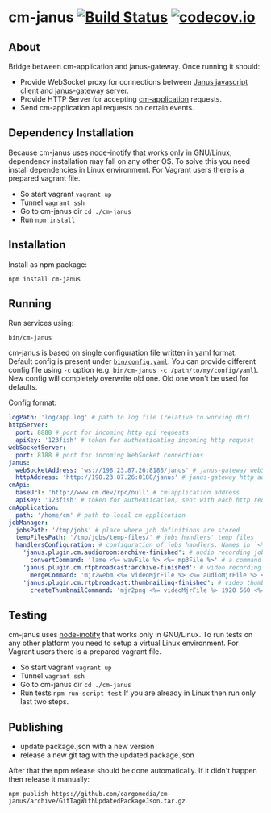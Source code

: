 cm-janus [![Build Status](https://travis-ci.org/cargomedia/cm-janus.svg?branch=master)](https://travis-ci.org/cargomedia/cm-janus) [![codecov.io](https://codecov.io/github/cargomedia/cm-janus/coverage.svg?branch=master)](https://codecov.io/github/cargomedia/cm-janus?branch=master)
========

## About
Bridge between cm-application and janus-gateway. Once running it should:
- Provide WebSocket proxy for connections between [Janus javascript client](https://github.com/meetecho/janus-gateway/blob/master/html/janus.js) and [janus-gateway](https://github.com/meetecho/janus-gateway) server.
- Provide HTTP Server for accepting [cm-application](https://github.com/cargomedia/cm) requests.
- Send cm-application api requests on certain events.

## Dependency Installation
Because cm-janus uses [node-inotify](https://github.com/c4milo/node-inotify) that works only in GNU/Linux, dependency installation may fall on any other OS. To solve this you need install dependencies in Linux environment. For Vagrant users there is a prepared vagrant file.
 - So start vagrant `vagrant up`
 - Tunnel `vagrant ssh`
 - Go to cm-janus dir `cd ./cm-janus`
 - Run `npm install`


## Installation
Install as npm package:
```
npm install cm-janus
```

## Running
Run services using:
```
bin/cm-janus
```
cm-janus is based on single configuration file written in yaml format. Default config is present under [`bin/config.yaml`](bin/config.yaml).
You can provide different config file using `-c` option (e.g. `bin/cm-janus -c /path/to/my/config/yaml`). New config will completely overwrite old one. Old one won't be used for defaults.

Config format:

```yaml
logPath: 'log/app.log' # path to log file (relative to working dir)
httpServer:
  port: 8888 # port for incoming http api requests
  apiKey: '123fish' # token for authenticating incoming http request
webSocketServer:
  port: 8188 # port for incoming WebSocket connections
janus:
  webSocketAddress: 'ws://198.23.87.26:8188/janus' # janus-gateway webSocket address
  httpAddress: 'http://198.23.87.26:8188/janus' # janus-gateway http address
cmApi:
  baseUrl: 'http://www.cm.dev/rpc/null' # cm-application address
  apiKey: '123fish' # token for authentication, sent with each http request
cmApplication:
  path: '/home/cm' # path to local cm application
jobManager:
  jobsPath: '/tmp/jobs' # place where job definitions are stored
  tempFilesPath: '/tmp/jobs/temp-files/' # jobs handlers' temp files
  handlersConfiguration: # configuration of jobs handlers. Names in `<%= %>` delimiters are placeholders for commands arguments
    'janus.plugin.cm.audioroom:archive-finished': # audio recording job handler
      convertCommand: 'lame <%= wavFile %> <%= mp3File %>' # a command to use for converting wav into mp3
    'janus.plugin.cm.rtpbroadcast:archive-finished': # video recording job handler
      mergeCommand: 'mjr2webm <%= videoMjrFile %> <%= audioMjrFile %> <%= webmFile %>' # a command to use for merging video/audio mjr into single webm
    'janus.plugin.cm.rtpbroadcast:thumbnailing-finished': # video thumbnail job handler
      createThumbnailCommand: 'mjr2png <%= videoMjrFile %> 1920 560 <%= pngFile %>' # a command to use for converting mjr into png
```

## Testing
cm-janus uses [node-inotify](https://github.com/c4milo/node-inotify) that works only in GNU/Linux. To run tests on any other platform you need to setup a virtual Linux environment. For Vagrant users there is a prepared vagrant file.
 - So start vagrant `vagrant up`
 - Tunnel `vagrant ssh`
 - Go to cm-janus dir `cd ./cm-janus`
 - Run tests `npm run-script test`
If you are already in Linux then run only last two steps.

## Publishing
 - update package.json with a new version
 - release a new git tag with the updated package.json

After that the npm release should be done automatically. If it didn't happen then release it manually:
```
npm publish https://github.com/cargomedia/cm-janus/archive/GitTagWithUpdatedPackageJson.tar.gz
```
